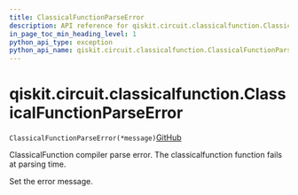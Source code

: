```yaml
---
title: ClassicalFunctionParseError
description: API reference for qiskit.circuit.classicalfunction.ClassicalFunctionParseError
in_page_toc_min_heading_level: 1
python_api_type: exception
python_api_name: qiskit.circuit.classicalfunction.ClassicalFunctionParseError
---
```


# qiskit.circuit.classicalfunction.ClassicalFunctionParseError

<span id="qiskit.circuit.classicalfunction.ClassicalFunctionParseError" />

`ClassicalFunctionParseError(*message)`[GitHub](https://github.com/qiskit/qiskit/tree/stable/0.39/qiskit/circuit/classicalfunction/exceptions.py "view source code")

ClassicalFunction compiler parse error. The classicalfunction function fails at parsing time.

Set the error message.

